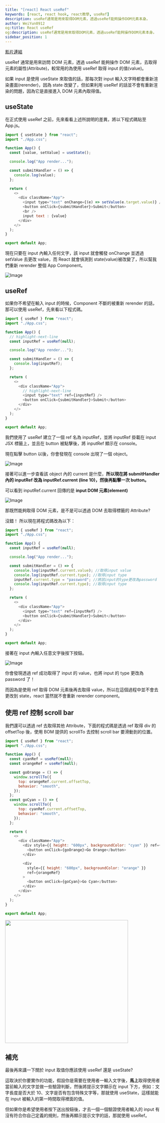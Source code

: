 ```yaml
---
title: "[react] React useRef"
keywords: [react, react hook, react教學, useRef]
description: useRef通常是用來取得DOM元素，透過useRef能夠操作DOM元素本身。
author: WeiYun0912
og:title: React useRef
og:description: useRef通常是用來取得DOM元素，透過useRef能夠操作DOM元素本身。
sidebar_position: 1
---
```


[影片連結](https://www.youtube.com/watch?v=Re9fOu6SfnE)

useRef 通常是用來訪問 DOM 元素，透過 useRef 能夠操作 DOM 元素，去取得元素的屬性(Attribute)，較常用的為使用 useRef 取得 input 的值(value)。

如果 input 是使用 useState 來取值的話，那每次對 input 輸入文字時都會重新渲染畫面(rerender)，因為 state 改變了，但如果利用 useRef 的話並不會有重新渲染的問題，因為它是直接進入 DOM 元素內取得值。

## useState

在正式使用 useRef 之前，先來看看上述所說明的差異，將以下程式碼貼至 App.js。

```js title="App.js" showLineNumbers
import { useState } from "react";
import "./App.css";

function App() {
  const [value, setValue] = useState();

  console.log("App render...");

  const submitHandler = () => {
    console.log(value);
  };

  return (
    <>
      <div className="App">
        <input type="text" onChange={(e) => setValue(e.target.value)} />
        <button onClick={submitHandler}>Submit</button>
        <br />
        input text : {value}
      </div>
    </>
  );
}

export default App;
```

現在只要在 input 內輸入任何文字，該 input 就會觸發 onChange 並透過 setValue 去更改 value，而 React 就會偵測到 state(value)被改變了，所以幫我們重新 rerender 整個 App Component。

![Image](https://i.imgur.com/uMFhG2X.png)

## useRef

如果你不希望在輸入 input 的時候，Component 不斷的被重新 rerender 的話，那可以使用 useRef，先來看以下程式碼。

```js title="App.js" showLineNumbers
import { useRef } from "react";
import "./App.css";

function App() {
  // highlight-next-line
  const inputRef = useRef(null);

  console.log("App render...");

  const submitHandler = () => {
    console.log(inputRef);
  };

  return (
    <>
      <div className="App">
        // highlight-next-line
        <input type="text" ref={inputRef} />
        <button onClick={submitHandler}>Submit</button>
      </div>
    </>
  );
}

export default App;
```

我們使用了 useRef 建立了一個 ref 名為 inputRef，並將 inputRef 掛載在 input JSX 標籤上，並且在 button 被點擊後，將 inputRef 顯示在 console。

現在點擊 button 以後，你會發現在 console 出現了一個 object。

![Image](https://i.imgur.com/yPth5wl.png)

接著可以進一步查看該 object 內的 current 是什麼，**所以現在將 submitHandler 內的 inputRef 改為 inputRef.current (line 10)，然後再點擊一次 button。**

可以看到 inputRef.current 回傳的是 **input DOM 元素(element)**

![Image](https://i.imgur.com/qx1Iwx3.png)

那既然能夠取得 DOM 元素，是不是可以透過 DOM 去取得標籤的 Attribute?

沒錯！ 所以現在將程式碼改為以下：

```js title="App.js" showLineNumbers
import { useRef } from "react";
import "./App.css";

function App() {
  const inputRef = useRef(null);

  console.log("App render...");

  const submitHandler = () => {
    console.log(inputRef.current.value); //取得input value
    console.log(inputRef.current.type); //取得input type
    inputRef.current.type = "password"; //將該input的type更改為password
    console.log(inputRef.current.type); //取得input type
  };

  return (
    <>
      <div className="App">
        <input type="text" ref={inputRef} />
        <button onClick={submitHandler}>Submit</button>
      </div>
    </>
  );
}

export default App;
```

接著在 input 內輸入任意文字後按下按鈕。

![Image](https://i.imgur.com/MMiLipc.gif)

你會發現透過 ref 成功取得了 input 的 value，也將 input 的 type 更改為 password 了！

而因為是使用 ref 取得 DOM 元素後再去取得 value，所以在這個過程中並不會去更改到 state，react 當然就不會重新 rerender component。

## 使用 ref 控制 scroll bar

我們還可以透過 ref 去取得其他 Attribute，下面的程式碼是透過 ref 取得 div 的 offsetTop 後，使用 BOM 提供的 scrollTo 去控制 scroll bar 要滑動到的位置。

```js title="App.js" showLineNumbers {5,6,8-19,24-26,28-33}
import { useRef } from "react";
import "./App.css";

function App() {
  const cyanRef = useRef(null);
  const orangeRef = useRef(null);

  const goOrange = () => {
    window.scrollTo({
      top: orangeRef.current.offsetTop,
      behavior: "smooth",
    });
  };
  const goCyan = () => {
    window.scrollTo({
      top: cyanRef.current.offsetTop,
      behavior: "smooth",
    });
  };

  return (
    <>
      <div className="App">
        <div style={{ height: "600px", backgroundColor: "cyan" }} ref={cyanRef}>
          <button onClick={goOrange}>Go Orange</button>
        </div>

        <div
          style={{ height: "600px", backgroundColor: "orange" }}
          ref={orangeRef}
        >
          <button onClick={goCyan}>Go Cyan</button>
        </div>
      </div>
    </>
  );
}

export default App;
```

<img src="https://i.imgur.com/W2qzsQj.gif" width="400" />

## 補充

最後再來講一下關於 input 取值你應該使用 useRef 還是 useState?

這取決於你要實作的功能，假設你是需要在使用者一輸入文字後，**馬上**取得使用者當前輸入的文字並做一些驗證判斷，然後將提示文字顯示在 input 下方，例如：文字長度是否大於 10、文字是否有包含特殊文字等，那就使用 useState，這樣就能在 input 被輸入的第一時間取得裡面的值。

但如果你是希望使用者按下送出按鈕後，才去一個一個驗證使用者輸入的 input 有沒有符合你自己定義的規則，然後再顯示提示文字的話，那就使用 useRef。
